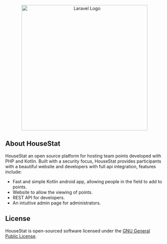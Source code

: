 <p align="center"><a href="https://laravel.com" target="_blank"><img src="https://raw.githubusercontent.com/Jm15itch/HouseStat/main/logo.png" width="400" alt="Laravel Logo"></a></p>

## About HouseStat

HouseStat an open source platform for hosting team points developed with PHP and Kotlin. Built with a security focus, HouseStat provides participants with a beautiful website and developers with full api integration, features include:

- Fast and simple Kotlin android app, allowing people in the field to add to points.
- Website to allow the viewing of points.
- REST API for developers.
- An intuitive admin page for administrators.

## License

HouseStat is open-sourced software licensed under the [GNU General Public License](https://opensource.org/licenses/MIT).
